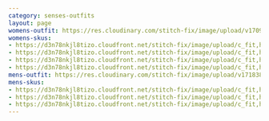 ```yaml
---
category: senses-outfits
layout: page
womens-outfit: https://res.cloudinary.com/stitch-fix/image/upload/v1709166450/Style_studio/Styleshuffle/2023-09-27_W_OLOF_G14_06328.jpg
womens-skus:
- https://d3n78nkjl8tizo.cloudfront.net/stitch-fix/image/upload/c_fit,h_720,w_862/v1649288930/nafbrwb5arx7tibkoj3r.jpg
- https://d3n78nkjl8tizo.cloudfront.net/stitch-fix/image/upload/c_fit,h_720,w_862/v1657912067/vsbvwvxyvvokmmskden9.jpg
- https://d3n78nkjl8tizo.cloudfront.net/stitch-fix/image/upload/c_fit,h_720,w_862/v1656452366/iwyitv7avayrrb11x1di.jpg
- https://d3n78nkjl8tizo.cloudfront.net/stitch-fix/image/upload/c_fit,h_720,w_862/v1690440887/rcmupj9d2zmdkbclh1k5.jpg
mens-outfit: https://res.cloudinary.com/stitch-fix/image/upload/v1718384182/onboarding/StyleFile/Mens/2024-04-18_M_OLD_R56_00898_1x1.jpg
mens-skus: 
- https://d3n78nkjl8tizo.cloudfront.net/stitch-fix/image/upload/c_fit,h_720,w_862/v1706683544/sdttuqrrf1xqzikprwd8.jpg
- https://d3n78nkjl8tizo.cloudfront.net/stitch-fix/image/upload/c_fit,h_720,w_862/v1658855965/s4q4oznydhxvsfjbvdtr.jpg
- https://d3n78nkjl8tizo.cloudfront.net/stitch-fix/image/upload/c_fit,h_720,w_862/v1683264045/i8ztg40s0lvrigcf7bso.jpg
---
```


